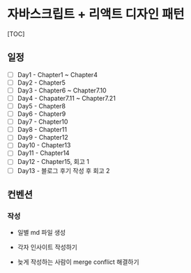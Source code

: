# 자바스크립트 + 리액트 디자인 패턴

[TOC]

## 일정

- [ ] Day1 - Chapter1 ~ Chapter4
- [ ] Day2 - Chapter5
- [ ] Day3 - Chapter6 ~ Chapter7.10
- [ ] Day4 - Chapater7.11 ~ Chapter7.21
- [ ] Day5 - Chapter8
- [ ] Day6 - Chapter9
- [ ] Day7 - Chapter10
- [ ] Day8 - Chapter11
- [ ] Day9 - Chapter12
- [ ] Day10 - Chapter13
- [ ] Day11 - Chapter14
- [ ] Day12 - Chapter15, 회고 1
- [ ] Day13 - 블로그 후기 작성 후 회고 2

## 컨벤션

### 작성

- 일별 md 파일 생성

- 각자 인사이트 작성하기
- 늦게 작성하는 사람이 merge conflict 해결하기